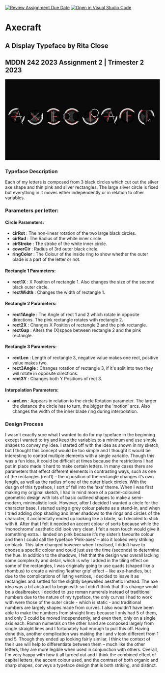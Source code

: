 [![Review Assignment Due Date](https://classroom.github.com/assets/deadline-readme-button-24ddc0f5d75046c5622901739e7c5dd533143b0c8e959d652212380cedb1ea36.svg)](https://classroom.github.com/a/ihfjUrzT)
[![Open in Visual Studio Code](https://classroom.github.com/assets/open-in-vscode-718a45dd9cf7e7f842a935f5ebbe5719a5e09af4491e668f4dbf3b35d5cca122.svg)](https://classroom.github.com/online_ide?assignment_repo_id=11529865&assignment_repo_type=AssignmentRepo)

# Axecraft
## A Display Typeface by Rita Close
## MDDN 242 2023 Assignment 2 | Trimester 2 2023

![Axecraft Typeface Preview Image](https://github.com/23-2-DSDN242/mddn242-parametric-design-RitaClose/blob/main/preview.jpg)

### Typeface Description
Each of my letters is composed from 3 black circles which cut out the silver axe shape and thin pink and silver rectangles. The large silver circle is fixed but everything in it moves either independently or in relation to other variables.

### Parameters per letter:
#### Circle Parameters:
  - **cirRot** : The non-linear rotation of the two large black circles.
  - **cirRad** : The Radius of the white inner circle.
  - **cirStroke** : The stroke of the white inner circle.
  - **coverCir** : Radius of 3rd outer black circle.
  - **ringColor** : The Colour of the inside ring to show whether the outer blade is a part of the letter or not.
#### Rectangle 1 Parameters:
  - **rect1X** : X Position of rectangle 1. Also changes the size of the second black outer circle.
  - **rectWidth** : Changes the width of rectangle 1.
#### Rectangle 2 Parameters:
  - **rect1Angle** : The Angle of rect 1 and 2 which rotate in opposite directions. The pink rectangle rotates with rectangle 2.
  - **rect2X** : Changes X Position of rectangle 2 and the pink rectangle.
  - **rectGap** : Alters the (X)space between rectangle 2 and the pink rectangle.
#### Rectangle 3 Parameters:
  - **rectLen** : Length of rectangle 3, negative value makes one rect, positive value makes two.
  - **rect3Angle** : Changes rotation of rectangle 3, if it's split into two they will rotate in opposite directions.
  - **rect3Y** : Changes both Y Positions of rect 3.

#### Interpolation Parameters:
  - **arcLen** : Appears in relation to the circle Rotation parameter. The larger the distance the circle has to turn, the bigger the 'motion' arcs. Also changes the width of the inner blade ring during interpolation.

### Design Process

I wasn't exactly sure what I wanted to do for my typeface in the beginning except I wanted to try and keep the variables to a minimum and use simple shapes to convey my idea.
I started off with the idea as shown in my sketch, but I thought this concept would be too simple and I thought it would be interesting to control multiple elements with a single variable. Though this was a fun idea, it could be difficult at times because the restrictions I had put in place made it hard to make certain letters. In many cases there are parameters that effect different elements in contrasting ways, such as one of the rectangles (rect1) – the x position of the rectangle changes it’s own length, as well as the radius of one of the outer black circles.
With the design of this typeface, I sort of fell into the ‘axe’ theme. When I was first making my original sketch, I had in mind more of a pastel-coloured geometric design with lots of basic outlined shapes to make a semi-modern, minimalistic look. However, after I decided I wanted a circle for the character base, I started using a grey colour palette as a stand-in, and when I tried adding drop shading and inner shadows to the rings and circles of the character, it accidentally ended up looking like a blade, so I decided to stick with it. After that I felt it needed an accent colour of sorts because while the ‘monochrome’ aesthetic did look very clean, I felt a neon touch would give it something extra. I landed on pink because it’s my sister’s favourite colour and then I could call the typeface ‘Pink-axes’ – also it looked very striking on black. This later changed however when I realised, I didn’t have to choose a specific colour and could just use the time (seconds) to determine the hue. In addition to the shadows, I felt that the design was overall lacking some complexity and detail, which is why I added in the tiling effect on some of the rectangles, I was originally going to use quads (shaped like a rhombus) to create a winding ‘leather grip’ effect – like axe-handles, but due to the complications of listing vertices, I decided to leave it as rectangles and settled for the slightly bejewelled aesthetic instead. The axe idea was a bit abstract to begin with so I didn’t think that this change would be a dealbreaker.
I decided to use roman numerals instead of traditional numbers due to the nature of my typeface, the only curves I had to work with were those of the outer circle - which is static - and traditional numbers are largely shapes made from curves. I also wouldn't have been able to make the numbers from straight lines because I only had 5 of them, and only 3 could be moved independently, and even then, only on a single axis each. Roman numerals on the other hand are composed largely from single straight lines and I fortunately had enough to pull this off. Having done this, another complication was making the i and v look different from 1 and 5. Though they ended up looking fairly similar, I think the context of their use will help to differentiate between them – much like the other letters, they are more legible when used in conjunction with others.
Overall, I'm very happy with how it all turned out and I think the combined effect of capital letters, the accent colour used, and the contrast of both organic and sharp shapes, conveys a typeface design that is both striking, and distinct.